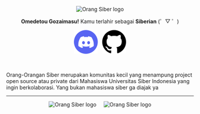 <p align=center>
 <img src=https://i.ibb.co.com/ks9yPzVN/orangsibernobg.png alt="Orang Siber logo" width=380 />
</p>
<p align=center><b>Omedetou Gozaimasu!</b> Kamu terlahir sebagai <b>Siberian</b> (゜▽ ゜) </p>

<p align=center>
      <a href=""><img src="https://raw.githubusercontent.com/CLorant/readme-social-icons/refs/heads/main/large/filled/discord.svg"></a>   &nbsp;   <a href="https://github.com/Orang-Orangan-Siber/"><img src="https://raw.githubusercontent.com/CLorant/readme-social-icons/refs/heads/main/large/filled/github.svg"></a>
</p>

<br/>

Orang-Orangan Siber merupakan komunitas kecil yang menampung project open source atau private dari Mahasiswa Universitas Siber Indonesia yang ingin berkolaborasi. Yang bukan mahasiswa siber ga diajak ya

<hr/>

<p align=center>
 <img src=https://i.ibb.co.com/NdSLdPnn/pisangkeju.jpg alt="Orang Siber logo" width=190 />
  &nbsp;
  &nbsp;
 <img src=https://i.ibb.co.com/CsBv1XNg/karenalosiber.jpg alt="Orang Siber logo" width=190 />
</p>
